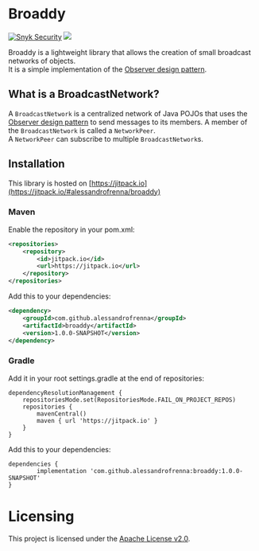 # Broaddy
[![Snyk Security](https://github.com/alessandrofrenna/broaddy/actions/workflows/snyk-security.yml/badge.svg)](https://github.com/alessandrofrenna/broaddy/actions/workflows/snyk-security.yml) [![](https://jitpack.io/v/alessandrofrenna/broaddy.svg)](https://jitpack.io/#alessandrofrenna/broaddy)

Broaddy is a lightweight library that allows the creation of small broadcast networks of objects.</br>
It is a simple implementation of the [Observer design pattern](https://en.wikipedia.org/wiki/Observer_pattern).

## What is a BroadcastNetwork?
A `BroadcastNetwork` is a centralized network of Java POJOs that uses the [Observer design pattern](https://en.wikipedia.org/wiki/Observer_pattern) to send messages to its members.
A member of the `BroadcastNetwork` is called a `NetworkPeer`.</br>
A `NetworkPeer` can subscribe to multiple `BroadcastNetwork`s.

## Installation
This library is hosted on [https://jitpack.io](https://jitpack.io/#alessandrofrenna/broaddy)

### Maven

Enable the repository in your pom.xml:
```xml
<repositories>
    <repository>
        <id>jitpack.io</id>
        <url>https://jitpack.io</url>
    </repository>
</repositories>
```

Add this to your dependencies:
```xml
<dependency>
    <groupId>com.github.alessandrofrenna</groupId>
    <artifactId>broaddy</artifactId>
    <version>1.0.0-SNAPSHOT</version>
</dependency>
```

### Gradle

Add it in your root settings.gradle at the end of repositories:
```
dependencyResolutionManagement {
    repositoriesMode.set(RepositoriesMode.FAIL_ON_PROJECT_REPOS)
    repositories {
        mavenCentral()
        maven { url 'https://jitpack.io' }
    }
}
```

Add this to your dependencies:
```
dependencies {
        implementation 'com.github.alessandrofrenna:broaddy:1.0.0-SNAPSHOT'
}
```


# Licensing
This project is licensed under the [Apache License v2.0](https://www.apache.org/licenses/LICENSE-2.0).